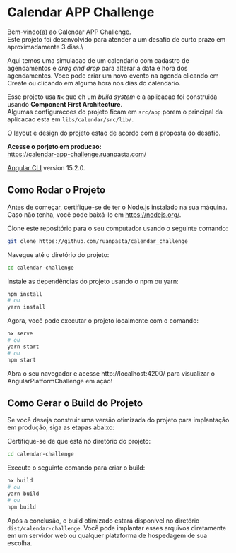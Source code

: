 # Calendar APP Challenge

Bem-vindo(a) ao Calendar APP Challenge.\
Este projeto foi desenvolvido para atender a um desafio de curto prazo em aproximadamente 3 dias.\

Aqui temos uma simulacao de um calendario com cadastro de agendamentos e _drag and drop_ para alterar a data e hora dos agendamentos. Voce pode criar um novo evento na agenda clicando em Create ou clicando em alguma hora nos dias do calendario.

Esse projeto usa `Nx` que eh um _build system_ e a aplicacao foi construida usando **Component First Architecture**.\
Algumas configuracoes do projeto ficam em `src/app` porem o principal da aplicacao esta em `libs/calendar/src/lib/`.

O layout e design do projeto estao de acordo com a proposta do desafio.

**Acesse o porjeto em producao:**\
https://calendar-app-challenge.ruanpasta.com/

[Angular CLI](https://github.com/angular/angular-cli) version 15.2.0.


## Como Rodar o Projeto
Antes de começar, certifique-se de ter o Node.js instalado na sua máquina. Caso não tenha, você pode baixá-lo em https://nodejs.org/.

Clone este repositório para o seu computador usando o seguinte comando:

```bash
git clone https://github.com/ruanpasta/calendar_challenge
```

Navegue até o diretório do projeto:

```bash
cd calendar-challenge
```

Instale as dependências do projeto usando o npm ou yarn:

```bash
npm install
# ou
yarn install
```
Agora, você pode executar o projeto localmente com o comando:

```bash
nx serve
# ou
yarn start
# ou
npm start
```

Abra o seu navegador e acesse http://localhost:4200/ para visualizar o AngularPlatformChallenge em ação!

## Como Gerar o Build do Projeto
Se você deseja construir uma versão otimizada do projeto para implantação em produção, siga as etapas abaixo:

Certifique-se de que está no diretório do projeto:

```bash
cd calendar-challenge
```
Execute o seguinte comando para criar o build:

```bash
nx build
# ou
yarn build
# ou
npm build
```
Após a conclusão, o build otimizado estará disponível no diretório `dist/calendar-challenge`. Você pode implantar esses arquivos diretamente em um servidor web ou qualquer plataforma de hospedagem de sua escolha.
